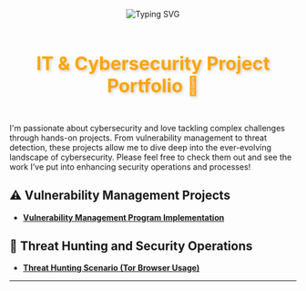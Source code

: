 <p align="center">
  <img src="https://readme-typing-svg.herokuapp.com/?font=Righteous&size=35&color=FFA500&center=true&vCenter=true&width=500&height=70&duration=2000&lines=Howdy!+👋;+I'm+Erik+Vargas!" alt="Typing SVG" />
</p>

<div align="center" style="display: flex; justify-content: center; align-items: center; gap: 10px;">
    <h3 style="font-size: 32px; font-weight: bold; color: #FFA500; text-shadow: 2px 2px 5px rgba(0, 0, 0, 0.2);">
       IT & Cybersecurity Project Portfolio 🔐
    </h3>

</div>


I'm passionate about cybersecurity and love tackling complex challenges through hands-on projects. From vulnerability management to threat detection, these projects allow me to dive deep into the ever-evolving landscape of cybersecurity. Please feel free to check them out and see the work I’ve put into enhancing security operations and processes!

## ⚠️ Vulnerability Management Projects

- **[Vulnerability Management Program Implementation](https://github.com/cybererik/Vulnerability-Management-Program-Implementation)**


## 🚨 Threat Hunting and Security Operations

- **[Threat Hunting Scenario (Tor Browser Usage)](https://github.com/cybererik/Threat-Hunting-Scenario-Tor-Browser-Usage-)**

<hr/>


